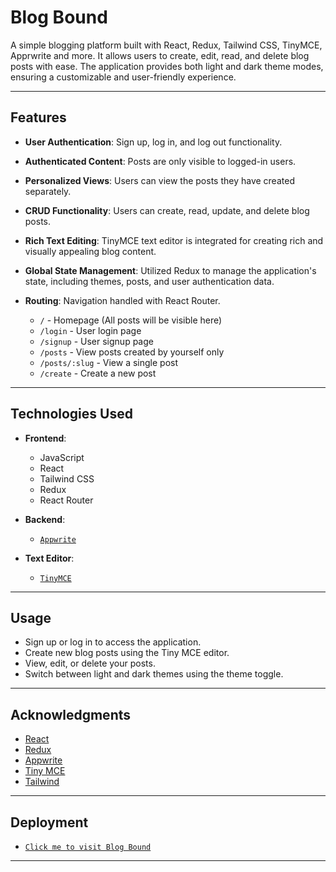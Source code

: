 # Blog Bound

A simple blogging platform built with React, Redux, Tailwind CSS, TinyMCE, Apprwrite and more. It allows users to create, edit, read, and delete blog posts with ease. The application provides both light and dark theme modes, ensuring a customizable and user-friendly experience.

---

## Features

- **User Authentication**: Sign up, log in, and log out functionality.
- **Authenticated Content**: Posts are only visible to logged-in users.
- **Personalized Views**: Users can view the posts they have created separately.
- **CRUD Functionality**: Users can create, read, update, and delete blog posts.
- **Rich Text Editing**: TinyMCE text editor is integrated for creating rich and visually appealing blog content.
- **Global State Management**: Utilized Redux to manage the application's state, including themes, posts, and user authentication data.

- **Routing**: Navigation handled with React Router.
  - `/` - Homepage (All posts will be visible here)
  - `/login` - User login page
  - `/signup` - User signup page
  - `/posts` - View posts created by yourself only
  - `/posts/:slug` - View a single post
  - `/create` - Create a new post

---

## Technologies Used

- **Frontend**:
  - JavaScript
  - React
  - Tailwind CSS
  - Redux
  - React Router

- **Backend**:
  - <a href="https://appwrite.io">`Appwrite`</a>

- **Text Editor**:
  - <a href="https://www.tiny.cloud/">`TinyMCE`</a>
---

## Usage

- Sign up or log in to access the application.
- Create new blog posts using the Tiny MCE editor.
- View, edit, or delete your posts.
- Switch between light and dark themes using the theme toggle.

---

## Acknowledgments

- [React](https://reactjs.org/)
- [Redux](https://redux.js.org/)
- [Appwrite](https://appwrite.io/)
- [Tiny MCE](https://www.tiny.cloud/)
- [Tailwind](https://tailwindcss.com/)

---

## Deployment
- <a href="https://blogbound.vercel.app/" target="_blank">`Click me to visit Blog Bound`</a>

---